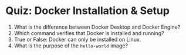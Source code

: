 # Quiz: Docker Installation & Setup

1. What is the difference between Docker Desktop and Docker Engine?
2. Which command verifies that Docker is installed and running?
3. True or False: Docker can only be installed on Linux.
4. What is the purpose of the `hello-world` image?